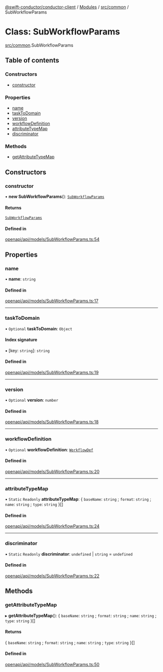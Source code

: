 [@swift-conductor/conductor-client](../README.md) / [Modules](../modules.md) / [src/common](../modules/src_common.md) / SubWorkflowParams

# Class: SubWorkflowParams

[src/common](../modules/src_common.md).SubWorkflowParams

## Table of contents

### Constructors

- [constructor](src_common.SubWorkflowParams.md#constructor)

### Properties

- [name](src_common.SubWorkflowParams.md#name)
- [taskToDomain](src_common.SubWorkflowParams.md#tasktodomain)
- [version](src_common.SubWorkflowParams.md#version)
- [workflowDefinition](src_common.SubWorkflowParams.md#workflowdefinition)
- [attributeTypeMap](src_common.SubWorkflowParams.md#attributetypemap)
- [discriminator](src_common.SubWorkflowParams.md#discriminator)

### Methods

- [getAttributeTypeMap](src_common.SubWorkflowParams.md#getattributetypemap)

## Constructors

### constructor

• **new SubWorkflowParams**(): [`SubWorkflowParams`](src_common.SubWorkflowParams.md)

#### Returns

[`SubWorkflowParams`](src_common.SubWorkflowParams.md)

#### Defined in

[openapi/api/models/SubWorkflowParams.ts:54](https://github.com/swift-conductor/conductor-client-typescript/blob/d61717b/openapi/api/models/SubWorkflowParams.ts#L54)

## Properties

### name

• **name**: `string`

#### Defined in

[openapi/api/models/SubWorkflowParams.ts:17](https://github.com/swift-conductor/conductor-client-typescript/blob/d61717b/openapi/api/models/SubWorkflowParams.ts#L17)

___

### taskToDomain

• `Optional` **taskToDomain**: `Object`

#### Index signature

▪ [key: `string`]: `string`

#### Defined in

[openapi/api/models/SubWorkflowParams.ts:19](https://github.com/swift-conductor/conductor-client-typescript/blob/d61717b/openapi/api/models/SubWorkflowParams.ts#L19)

___

### version

• `Optional` **version**: `number`

#### Defined in

[openapi/api/models/SubWorkflowParams.ts:18](https://github.com/swift-conductor/conductor-client-typescript/blob/d61717b/openapi/api/models/SubWorkflowParams.ts#L18)

___

### workflowDefinition

• `Optional` **workflowDefinition**: [`WorkflowDef`](src_common.WorkflowDef.md)

#### Defined in

[openapi/api/models/SubWorkflowParams.ts:20](https://github.com/swift-conductor/conductor-client-typescript/blob/d61717b/openapi/api/models/SubWorkflowParams.ts#L20)

___

### attributeTypeMap

▪ `Static` `Readonly` **attributeTypeMap**: \{ `baseName`: `string` ; `format`: `string` ; `name`: `string` ; `type`: `string`  }[]

#### Defined in

[openapi/api/models/SubWorkflowParams.ts:24](https://github.com/swift-conductor/conductor-client-typescript/blob/d61717b/openapi/api/models/SubWorkflowParams.ts#L24)

___

### discriminator

▪ `Static` `Readonly` **discriminator**: `undefined` \| `string` = `undefined`

#### Defined in

[openapi/api/models/SubWorkflowParams.ts:22](https://github.com/swift-conductor/conductor-client-typescript/blob/d61717b/openapi/api/models/SubWorkflowParams.ts#L22)

## Methods

### getAttributeTypeMap

▸ **getAttributeTypeMap**(): \{ `baseName`: `string` ; `format`: `string` ; `name`: `string` ; `type`: `string`  }[]

#### Returns

\{ `baseName`: `string` ; `format`: `string` ; `name`: `string` ; `type`: `string`  }[]

#### Defined in

[openapi/api/models/SubWorkflowParams.ts:50](https://github.com/swift-conductor/conductor-client-typescript/blob/d61717b/openapi/api/models/SubWorkflowParams.ts#L50)
